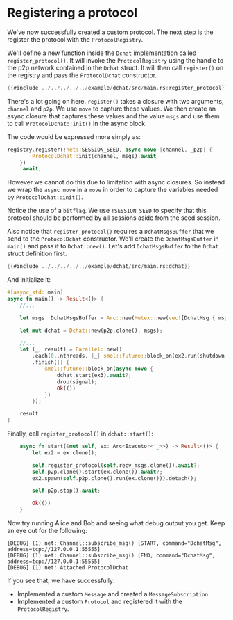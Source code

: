 # Registering a protocol

We've now successfully created a custom protocol. The next step is the
register the protocol with the `ProtocolRegistry`.

We'll define a new function inside the `Dchat` implementation called
`register_protocol()`. It will invoke the `ProtocolRegistry` using the
handle to the p2p network contained in the `Dchat` struct. It will then
call `register()` on the registry and pass the `ProtocolDchat` constructor.

```rust
{{#include ../../../../../example/dchat/src/main.rs:register_protocol}}
```

There's a lot going on here. `register()` takes a closure with two
arguments, `channel` and `p2p`. We use `move` to capture these values. We
then create an async closure that captures these values and the value
`msgs` and use them to call `ProtocolDchat::init()` in the async block.

The code would be expressed more simply as:

```rust
registry.register(!net::SESSION_SEED, async move |channel, _p2p| {
        ProtocolDchat::init(channel, msgs).await
    })
    .await;
```

However we cannot do this due to limitation with async closures. So
instead we wrap the `async move` in a `move` in order to capture the
variables needed by `ProtocolDchat::init()`.

Notice the use of a `bitflag`. We use `!SESSION_SEED` to specify that
this protocol should be performed by all sessions aside from the
seed session.

Also notice that `register_protocol()` requires a `DchatMsgsBuffer` that we
send to the `ProtocolDchat` constructor. We'll create the `DchatMsgsBuffer`
in `main()` and pass it to `Dchat::new()`. Let's add `DchatMsgsBuffer` to the
`Dchat` struct definition first.

```rust
{{#include ../../../../../example/dchat/src/main.rs:dchat}}
```

And initialize it:

```rust
#[async_std::main]
async fn main() -> Result<()> {
    //...

    let msgs: DchatMsgsBuffer = Arc::new(Mutex::new(vec![DchatMsg { msg: String::new() }]));

    let mut dchat = Dchat::new(p2p.clone(), msgs);

    //...
    let (_, result) = Parallel::new()
        .each(0..nthreads, |_| smol::future::block_on(ex2.run(shutdown.recv())))
        .finish(|| {
            smol::future::block_on(async move {
                dchat.start(ex3).await?;
                drop(signal);
                Ok(())
            })
        });

    result
}
```

Finally, call `register_protocol()` in `dchat::start()`:

```rust
    async fn start(&mut self, ex: Arc<Executor<'_>>) -> Result<()> {
        let ex2 = ex.clone();

        self.register_protocol(self.recv_msgs.clone()).await?;
        self.p2p.clone().start(ex.clone()).await?;
        ex2.spawn(self.p2p.clone().run(ex.clone())).detach();

        self.p2p.stop().await;

        Ok(())
    }

```
Now try running Alice and Bob and seeing what debug output you get. Keep
an eye out for the following:

```
[DEBUG] (1) net: Channel::subscribe_msg() [START, command="DchatMsg", address=tcp://127.0.0.1:55555]
[DEBUG] (1) net: Channel::subscribe_msg() [END, command="DchatMsg", address=tcp://127.0.0.1:55555]
[DEBUG] (1) net: Attached ProtocolDchat
```

If you see that, we have successfully:

* Implemented a custom `Message` and created a `MessageSubscription`.
* Implemented a custom `Protocol` and registered it with the `ProtocolRegistry`.

